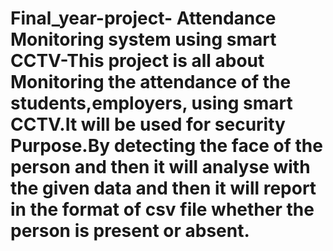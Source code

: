 # Final_year-project- Attendance  Monitoring system using smart CCTV-This project is all about Monitoring the attendance of the students,employers, using smart CCTV.It will be used for security Purpose.By detecting the face of the person and then it will analyse with the given data and then it will report in the format of csv file whether the person is present or absent.
